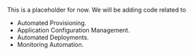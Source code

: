 This is a placeholder for now. We will be adding code related to 
- Automated Provisioning.
- Application Configuration Management. 
- Automated Deployments.
- Monitoring Automation. 

